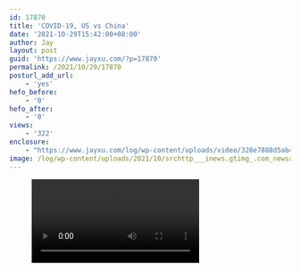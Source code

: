 ```yaml
---
id: 17870
title: 'COVID-19, US vs China'
date: '2021-10-29T15:42:00+08:00'
author: Jay
layout: post
guid: 'https://www.jayxu.com/?p=17870'
permalink: /2021/10/29/17870
posturl_add_url:
    - 'yes'
hefo_before:
    - '0'
hefo_after:
    - '0'
views:
    - '322'
enclosure:
    - "https://www.jayxu.com/log/wp-content/uploads/video/328e7888d5ab4eaeb0587344a0485c9f.mp4\n29736960\nvideo/mp4\n"
image: /log/wp-content/uploads/2021/10/srchttp___inews.gtimg_.com_newsapp_match_0_11300179441_0.jpgreferhttp___inews.gtimg_-e1635493917453.jpeg
---
```


<!-- wp:video {"id":17872} -->
<figure class="wp-block-video"><video controls src="https://www.jayxu.com/log/wp-content/uploads/video/328e7888d5ab4eaeb0587344a0485c9f.mp4" playsinline></video></figure>
<!-- /wp:video -->